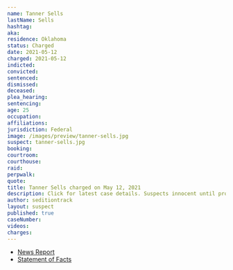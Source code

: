 ```yaml
---
name: Tanner Sells
lastName: Sells
hashtag:
aka:
residence: Oklahoma
status: Charged
date: 2021-05-12
charged: 2021-05-12
indicted:
convicted:
sentenced:
dismissed:
deceased:
plea_hearing:
sentencing:
age: 25
occupation:
affiliations:
jurisdiction: Federal
image: /images/preview/tanner-sells.jpg
suspect: tanner-sells.jpg
booking:
courtroom:
courthouse:
raid:
perpwalk:
quote:
title: Tanner Sells charged on May 12, 2021
description: Click for latest case details. Suspects innocent until proven guilty.
author: seditiontrack
layout: suspect
published: true
caseNumber:
videos:
charges:
---
```

- [News Report](https://www.oklahoman.com/story/news/2021/05/17/fifth-oklahoman-charged-us-capitol-attack-jan-6/5137167001/)
- [Statement of Facts](https://extremism.gwu.edu/sites/g/files/zaxdzs2191/f/Tanner%20Sells%20Statement%20of%20Facts.pdf)
